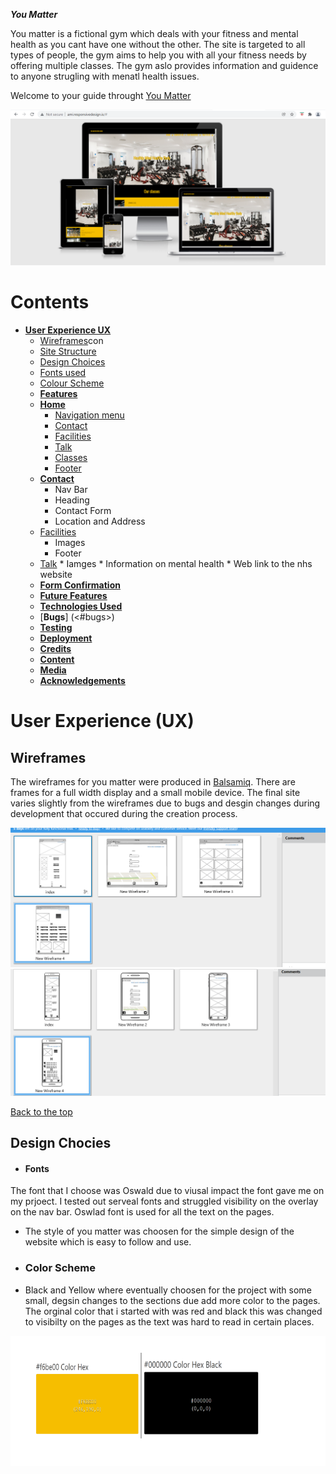 **_You Matter_**

You matter is a fictional gym which deals with your fitness and mental health as you cant have one without the other. The site is targeted to all types of people, the gym aims to help you with all your fitness needs by offering multiple classes. The gym aslo provides information and guidence to anyone strugling with menatl health issues. 

Welcome to your guide throught <a href="https://jon9851.github.io/You-Matter-/" target="_blank" rel="noopner">You Matter</a>

![you matter responiveness](assets/readme-images/responsive.png)

# Contents

* [**User Experience UX**](<#user-experience-ux>)
    * [Wireframes](<#wireframes>)con
    * [Site Structure](<#site-structure>)
    * [Design Choices](<#design-choices>)
    *  [Fonts used](<#Fonts>)
    *  [Colour Scheme](<#colour-scheme>)
    * [**Features**](<#features>)
    * [**Home**](<#navigation-menu>)
         * [Navigation menu](<#navigation-menu>)
         * [Contact](<#contact>)
         * [Facilities](<#facilities>)
         * [Talk](<#talk>)
         * [Classes](<#Classes>)
         * [Footer](<#footer>)
    * [**Contact**](<#Contact>)
         * Nav Bar
         * Heading
         * Contact Form
         * Location and Address
    * [Facilities](#<facilities>)
         * Images 
         * Footer
    * [Talk](#<talk>)
          * Iamges
          * Information on mental health 
          * Web link to the nhs website
    * [**Form Confirmation**](<#form-confirmation>)
    * [**Future Features**](<#future-features>)
    * [**Technologies Used**](<#technologies-used>)
    * [**Bugs**] (<#bugs>)
    * [**Testing**](<#testing>)
    * [**Deployment**](<#deployment>)
    * [**Credits**](<#credits>)
    * [**Content**](<#content>)
    * [**Media**](<#media>)
    * [**Acknowledgements**](<#acknowledgements>)                

# User Experience (UX)

## Wireframes
The wireframes for you matter were produced in [Balsamiq](https://balsamiq.com). There are frames for a full width display and a small mobile device. The final site varies slightly from the wireframes due to bugs and desgin changes during development that occured during the creation process. 

![Wireframe Desktop](assets/readme-images/wireframe.png)
![Wireframe Mobile](assets/readme-images/mobilewireframe.png)

[Back to the top](<#Content>)

## Design Chocies

* #### Fonts
The font that I choose was Oswald due to viusal impact the font gave me on my prjoect. I tested out serveal fonts and struggled visibility on the overlay on the nav bar. Oswlad font is used for all the text on the pages.

* The style of you matter was choosen for the simple design of the website which is easy to follow and use.

* ### Color Scheme 
* Black and Yellow where eventually choosen for the project with some small, degsin changes to the sections due add more color to the pages. The orginal color that i started with was red and black this was changed to visibilty on the pages as the text was hard to read in certain places. 

![Hex Color](assets/readme-images/hexcolor.png)


